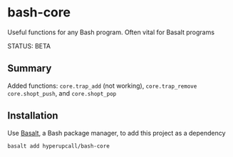 # bash-core

Useful functions for any Bash program. Often vital for Basalt programs

STATUS: BETA

## Summary

Added functions: `core.trap_add` (not working), `core.trap_remove` `core.shopt_push`, and `core.shopt_pop`

## Installation

Use [Basalt](https://github.com/hyperupcall/basalt), a Bash package manager, to add this project as a dependency


```sh
basalt add hyperupcall/bash-core
```
